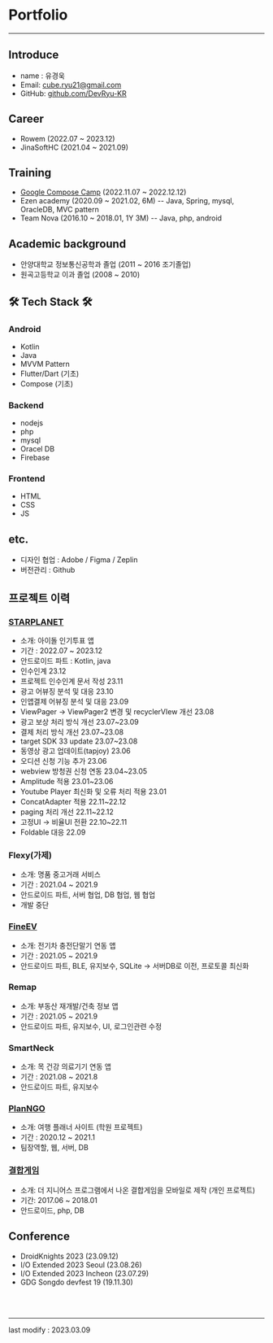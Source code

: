 # Portfolio
---
## Introduce
- name : 유경욱
- Email: cube.ryu21@gmail.com
- GitHub: [github.com/DevRyu-KR](https://github.com/DevRyu-KR)

## Career
- Rowem (2022.07 ~ 2023.12)
- JinaSoftHC (2021.04 ~ 2021.09)

## Training
- [Google Compose Camp](https://gdg.community.dev/events/details/google-gdg-korea-android-presents-devfest-2022-android-korea-compose-camp/) (2022.11.07 ~ 2022.12.12)
- Ezen academy (2020.09 ~ 2021.02, 6M)
-- Java, Spring, mysql, OracleDB, MVC pattern
- Team Nova (2016.10 ~ 2018.01, 1Y 3M)
-- Java, php, android

## Academic background
- 안양대학교 정보통신공학과 졸업 (2011 ~ 2016 조기졸업)
- 원곡고등학교 이과 졸업 (2008 ~ 2010)

## 🛠 Tech Stack 🛠
### Android
- Kotlin
- Java
- MVVM Pattern
- Flutter/Dart (기초)
- Compose (기초)

### Backend
- nodejs
- php
- mysql
- Oracel DB
- Firebase

### Frontend
- HTML
- CSS
- JS

## etc.
- 디자인 협업 :  Adobe / Figma / Zeplin
- 버전관리 : Github

## 프로젝트 이력

### [STARPLANET](https://play.google.com/store/apps/details?id=inc.rowem.passicon&hl=ko&pli=1)
- 소개: 아이돌 인기투표 앱
- 기간 : 2022.07 ~ 2023.12
- 안드로이드 파트 : Kotlin, java
- 인수인계 23.12
- 프로젝트 인수인계 문서 작성 23.11
- 광고 어뷰징 분석 및 대응 23.10
- 인앱결제 어뷰징 분석 및 대응 23.09
- ViewPager -> ViewPager2 변경 및 recyclerVIew 개선 23.08
- 광고 보상 처리 방식 개선 23.07~23.09
- 결제 처리 방식 개선 23.07~23.08
- target SDK 33 update 23.07~23.08
- 동영상 광고 업데이트(tapjoy) 23.06
- 오디션 신청 기능 추가 23.06
- webview 방청권 신청 연동 23.04~23.05
- Amplitude 적용 23.01~23.06
- Youtube Player 최신화 및 오류 처리 적용 23.01
- ConcatAdapter 적용 22.11~22.12
- paging 처리 개선 22.11~22.12
- 고정UI -> 비율UI 전환 22.10~22.11
- Foldable 대응 22.09

### Flexy(가제)
- 소개: 명품 중고거래 서비스
- 기간 : 2021.04 ~ 2021.9
- 안드로이드 파트, 서버 협업, DB 협업, 웹 협업
- 개발 중단

### [FineEV](https://play.google.com/store/apps/details?id=com.finetech.fineevapp&hl=ko)
- 소개: 전기차 충전단말기 연동 앱
- 기간 : 2021.05 ~ 2021.9
- 안드로이드 파트, BLE, 유지보수, SQLite -> 서버DB로 이전, 프로토콜 최신화

### Remap
- 소개: 부동산 재개발/건축 정보 앱
- 기간 : 2021.05 ~ 2021.9
- 안드로이드 파트, 유지보수, UI, 로그인관련 수정

### SmartNeck
- 소개: 목 건강 의료기기 연동 앱
- 기간 : 2021.08 ~ 2021.8
- 안드로이드 파트, 유지보수

### [PlanNGO](https://drive.google.com/file/d/1ZE7qnsW3PVVL_LaIxZ6hjBSjpPrJZXFR/view?usp=sharing)
- 소개: 여행 플래너 사이트 (학원 프로젝트)
- 기간 : 2020.12 ~ 2021.1
- 팀장역할, 웹, 서버, DB

### [결합게임](https://drive.google.com/file/d/1tH9yksF0_EqtdL20EO0rszJ0UuWmJuGt/view?usp=sharing)
- 소개: 더 지니어스 프로그램에서 나온 결합게임을 모바일로 제작 (개인 프로젝트)
- 기간: 2017.06 ~ 2018.01
- 안드로이드, php, DB

## Conference
- DroidKnights 2023 (23.09.12)
- I/O Extended 2023 Seoul (23.08.26)
- I/O Extended 2023 Incheon (23.07.29)
- GDG Songdo devfest 19 (19.11.30)

<br/>
<br/>

----
last modify : 2023.03.09
